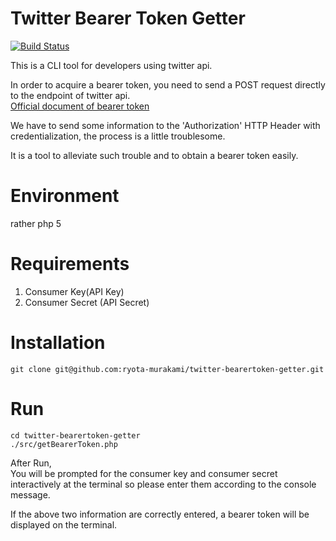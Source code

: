 # Twitter Bearer Token Getter

[![Build Status](https://travis-ci.org/ryota-murakami/twitter-bearer-token-getter.svg?branch=master)](https://travis-ci.org/ryota-murakami/twitter-bearer-token-getter)

This is a CLI tool for developers using twitter api.

In order to acquire a bearer token, you need to send a POST request directly to the endpoint of twitter api.  
[Official document of bearer token](https://dev.twitter.com/oauth/reference/post/oauth2/token)

We have to send some information to the 'Authorization' HTTP Header with credentialization, the process is a little troublesome.

It is a tool to alleviate such trouble and to obtain a bearer token easily.

# Environment
rather php 5

# Requirements
1. Consumer Key(API Key)
2. Consumer Secret (API Secret)

# Installation

```
git clone git@github.com:ryota-murakami/twitter-bearertoken-getter.git
```

# Run

```
cd twitter-bearertoken-getter
./src/getBearerToken.php
```

After Run,  
You will be prompted for the consumer key and consumer secret interactively at the terminal so please enter them according to the console message.

If the above two information are correctly entered, a bearer token will be displayed on the terminal.
